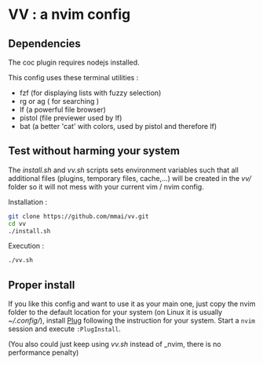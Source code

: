 # VV : a nvim config

## Dependencies

The coc plugin requires nodejs installed. 

This config uses these terminal utilities :

* fzf (for displaying lists with fuzzy selection)
* rg or ag ( for searching )
* lf (a powerful file browser)
* pistol (file previewer used by lf)
* bat (a better 'cat' with colors, used by pistol and therefore lf)

## Test without harming your system

The _install.sh_ and _vv.sh_ scripts sets environment variables such that all additional files (plugins, temporary files, cache,...)  will be created in the _vv/_ folder so it will not mess with your current vim / nvim config.

Installation :

```sh
git clone https://github.com/mmai/vv.git
cd vv
./install.sh
```

Execution :

```sh
./vv.sh
```

## Proper install

If you like this config and want to use it as your main one, just copy the nvim folder to the default location for your system (on Linux it is usually _~/.config/_), install [Plug](https://github.com/junegunn/vim-plug) following the instruction for your system. Start a `nvim` session and execute `:PlugInstall`.

(You also could just keep using _vv.sh_ instead of _nvim, there is no performance penalty)
